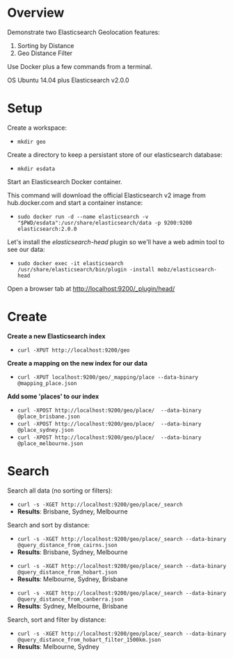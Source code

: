 # Overview

Demonstrate two Elasticsearch Geolocation features:

1. Sorting by Distance
2. Geo Distance Filter

Use Docker plus a few commands from a terminal.

OS Ubuntu 14.04 plus Elasticsearch v2.0.0

# Setup

Create a workspace:

- `mkdir geo`

Create a directory to keep a persistant store of our elasticsearch database:

- `mkdir esdata`

Start an Elasticsearch Docker container.

This command will download the official Elasticsearch v2 image from hub.docker.com and start a container instance:

- `sudo docker run -d --name elasticsearch -v "$PWD/esdata":/usr/share/elasticsearch/data -p 9200:9200 elasticsearch:2.0.0`

Let's install the *elasticsearch-head* plugin so we'll have a web admin tool to see our data:

- `sudo docker exec -it elasticsearch /usr/share/elasticsearch/bin/plugin -install mobz/elasticsearch-head`

Open a browser tab at [http://localhost:9200/_plugin/head/](http://localhost:9200/_plugin/head/)

# Create

**Create a new Elasticsearch index**

- `curl -XPUT http://localhost:9200/geo`

<!-- curl -XDELETE http://localhost:9200/geo -->

**Create a mapping on the new index for our data**

- `curl -XPUT localhost:9200/geo/_mapping/place --data-binary @mapping_place.json`

<!-- curl -XDELETE localhost:9200/geo/_mapping/place -->

**Add some 'places' to our index**

- `curl -XPOST http://localhost:9200/geo/place/  --data-binary @place_brisbane.json`
- `curl -XPOST http://localhost:9200/geo/place/  --data-binary @place_sydney.json`
- `curl -XPOST http://localhost:9200/geo/place/  --data-binary @place_melbourne.json`


# Search

Search all data (no sorting or filters):

- `curl -s -XGET http://localhost:9200/geo/place/_search`
- **Results**: Brisbane, Sydney, Melbourne

<!--
curl -s -XGET http://localhost:9200/geo/place/_search | jq '.hits.hits[]._source.place'
curl -s -XGET http://localhost:9200/geo/place/_search?q=melbourne | jq '.hits.hits[]._source.place'
-->

Search and sort by distance:

- `curl -s -XGET http://localhost:9200/geo/place/_search --data-binary @query_distance_from_cairns.json`
- **Results**: Brisbane, Sydney, Melbourne

<!--
- `curl -s -XGET http://localhost:9200/geo/place/_search --data-binary @query_distance_from_cairns.json | jq '.hits.hits[]._source.place'`
-->

- `curl -s -XGET http://localhost:9200/geo/place/_search --data-binary @query_distance_from_hobart.json`
- **Results**: Melbourne, Sydney, Brisbane

<!--
curl -s -XGET http://localhost:9200/geo/place/_search --data-binary @query_distance_from_hobart.json | jq '.hits.hits[]._source.place'
-->

- `curl -s -XGET http://localhost:9200/geo/place/_search --data-binary @query_distance_from_canberra.json`
- **Results**: Sydney, Melbourne, Brisbane


<!--
curl -s -XGET http://localhost:9200/geo/place/_search --data-binary @query_distance_from_canberra.json | jq '.hits.hits[]._source.place'
-->

Search, sort and filter by distance:

- `curl -s -XGET http://localhost:9200/geo/place/_search --data-binary @query_distance_from_hobart_filter_1500km.json`
- **Results**: Melbourne, Sydney

<!--
curl -s -XGET http://localhost:9200/geo/place/_search --data-binary @query_distance_from_hobart_filter_1500km.json | jq '.hits.hits[]._source.place`
-->

<!--
Cairns, Queensland, Australia
-16.917506, 145.760665

Hobart, Tasmania, Australia
-42.881856, 147.323999

Canberra, Australian Capital Territory, Australia
-35.282152, 149.125223
-->
